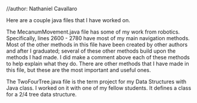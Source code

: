 //author: Nathaniel Cavallaro

Here are a couple java files that I have worked on.

The MecanumMovement.java file has some of my work from robotics. Specifically, lines 2600 - 2780 have most of my main navigation methods.
Most of the other methods in this file have been created by other authors and after I graduated; several of these other methods build upon 
the methods I had made. I did make a comment above each of these methods to help explain what they do. There are other methods that I have 
made in this file, but these are the most important and useful ones.

The TwoFourTree.java file is the term project for my Data Structures with Java class. I worked on it with one of my fellow students.
It defines a class for a 2/4 tree data structure.
